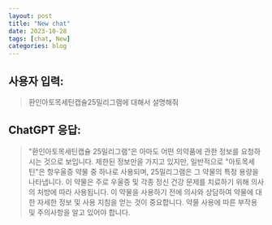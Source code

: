 ```yaml
---
layout: post
title: "New chat"
date: 2023-10-28
tags: [chat, New]
categories: blog
---
```


## 사용자 입력:
> 환인아토목세틴캡슐25밀리그램에 대해서 설명해줘

## ChatGPT 응답:
> "환인아토목세틴캡슐 25밀리그램"은 아마도 어떤 의약품에 관한 정보를 요청하시는 것으로 보입니다. 제한된 정보만을 가지고 있지만, 일반적으로 "아토목세틴"은 항우울증 약물 중 하나로 사용되며, 25밀리그램은 그 약물의 특정 용량을 나타냅니다. 이 약물은 주로 우울증 및 각종 정신 건강 문제를 치료하기 위해 의사의 처방에 따라 사용됩니다. 이 약물을 사용하기 전에 의사와 상담하여 약물에 대한 자세한 정보 및 사용 지침을 얻는 것이 중요합니다. 약물 사용에 따른 부작용 및 주의사항을 알고 있어야 합니다.


